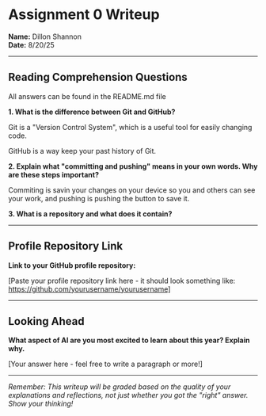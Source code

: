# Assignment 0 Writeup

**Name:** Dillon Shannon  
**Date:** 8/20/25

---

## Reading Comprehension Questions
All answers can be found in the README.md file

**1. What is the difference between Git and GitHub?**

Git is a "Version Control System", which is a useful tool for easily changing code.

GitHub is a way keep your past history of Git.

**2. Explain what "committing and pushing" means in your own words. Why are these steps important?**

Commiting is savin your changes on your device so you and others can see your work, and pushing is pushing the button to save it.

**3. What is a repository and what does it contain?**


---

## Profile Repository Link

**Link to your GitHub profile repository:** 

[Paste your profile repository link here - it should look something like: https://github.com/yourusername/yourusername]

---

## Looking Ahead

**What aspect of AI are you most excited to learn about this year? Explain why.**

[Your answer here - feel free to write a paragraph or more!]

---

*Remember: This writeup will be graded based on the quality of your explanations and reflections, not just whether you got the "right" answer. Show your thinking!*
